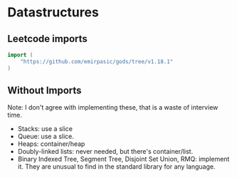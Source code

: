 # Datastructures

## Leetcode imports

```go
import (
    "https://github.com/emirpasic/gods/tree/v1.18.1"
)
```

## Without Imports

Note: I don't agree with implementing these, that is a waste of interview time.

- Stacks: use a slice
- Queue: use a slice.
- Heaps: container/heap
- Doubly-linked lists: never needed, but there's container/list.
- Binary Indexed Tree, Segment Tree, Disjoint Set Union, RMQ: implement it. They are unusual to find in the standard library for any language.